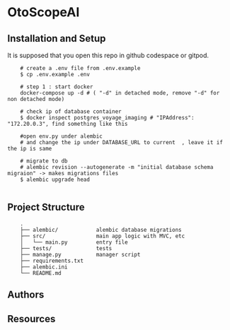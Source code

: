 # OtoScopeAI

## Installation and Setup

It is supposed that you open this repo in github codespace or gitpod.

```
    # create a .env file from .env.example
    $ cp .env.example .env

    # step 1 : start docker
    docker-compose up -d # ( "-d" in detached mode, remove "-d" for non detached mode)

    # check ip of database container
    $ docker inspect postgres_voyage_imaging # "IPAddress": "172.20.0.3", find something like this

    #open env.py under alembic
    # and change the ip under DATABASE_URL to current  , leave it if the ip is same

    # migrate to db
    # alembic revision --autogenerate -m "initial database schema migraion" -> makes migrations files
    $ alembic upgrade head


```

## Project Structure

```
    .
    ├── alembic/            alembic database migrations
    ├── src/                main app logic with MVC, etc
    │   └── main.py         entry file
    ├── tests/              tests
    ├── manage.py           manager script
    ├── requirements.txt
    ├── alembic.ini
    └── README.md

```

## Authors

## Resources

<!--
   #create a python environment
    $ python -m venv venv
    #activate environment
    $ source venv/bin/activate # use venv/Scripts/activate for windows
    #install packages from requirements.txt file
    $ pip install -r requirements.txt

    # Run app
    $ uvicorn src.main:app --reload # dev
    $ uvicorn src.main:app # prod

    # Run test and coverage
    $ pytest
    $ coverage run -m pytest
    $ coverage report -i

    # Run flake8
    $ flake8

    # alembic migrations
    $ alembic revision --autogenerate -m "initial ....  migraion"

    -->

